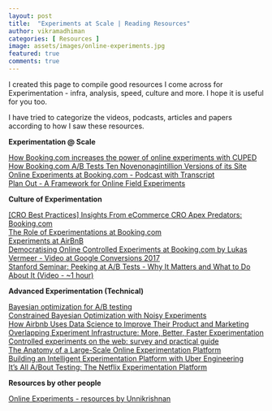 ```yaml
---
layout: post
title:  "Experiments at Scale | Reading Resources"
author: vikramadhiman
categories: [ Resources ]
image: assets/images/online-experiments.jpg
featured: true
comments: true
---
```

I created this page to compile good resources I come across for Experimentation - infra, analysis, speed, culture and more. I hope it is useful for you too. 

I have tried to categorize the videos, podcasts, articles and papers according to how I saw these resources. 

<strong>Experimentation @ Scale</strong>
<p>
	<a href="https://booking.ai/how-booking-com-increases-the-power-of-online-experiments-with-cuped-995d186fff1d" target="_blank">How Booking.com increases the power of online experiments with CUPED</a><br />
	<a href="https://blog.usejournal.com/how-booking-com-a-b-tests-ten-novenonagintillion-versions-of-its-site-25fc3a9e875b" target="_blank">How Booking.com A/B Tests Ten Novenonagintillion Versions of its Site</a><br />
	<a href="https://www.datacamp.com/community/blog/online-experiments-booking-transcript" target="_blank">Online Experiments at Booking.com - Podcast with Transcript</a><br />
	<a href="https://facebook.github.io/planout/" target="_blank">Plan Out - A Framework for Online Field Experiments</a>
</p>

<strong>Culture of Experimentation</strong>
<p>
	<a href="https://vwo.com/blog/cro-best-practices-booking/" target="_blank">[CRO Best Practices] Insights From eCommerce CRO Apex Predators: Booking.com</a><br />
	<a href="https://partner.booking.com/en-gb/click-magazine/role-experimentation-bookingcom" target="_blank">The Role of Experimentations at Booking.com</a><br />
	<a href="https://medium.com/airbnb-engineering/experiments-at-airbnb-e2db3abf39e7#.miqyczkzb" target="_blank">Experiments at AirBnB</a><br />
	<a href="https://www.youtube.com/watch?time_continue=1&v=_sx5LV23hIE&feature=emb_logo" target="_blank">Democratising Online Controlled Experiments at Booking.com by Lukas Vermeer - Video at Google Conversions 2017</a><br />
	<a href="https://www.youtube.com/watch?v=AJX4W3MwKzU" target="_blank">Stanford Seminar: Peeking at A/B Tests - Why It Matters and What to Do About It (Video - ~1 hour)</a>
</p>

<strong>Advanced Experimentation (Technical)</strong>
<p>
	<a href="https://research.fb.com/blog/2018/09/efficient-tuning-of-online-systems-using-bayesian-optimization/" target="_blank">Bayesian optimization for A/B testing</a><br />
	<a href="https://research.fb.com/publications/constrained-bayesian-optimization-with-noisy-experiments/" target="_blank">Constrained Bayesian Optimization with Noisy Experiments</a><br />
	<a href="https://neilpatel.com/blog/how-airbnb-uses-data-science/" target="_blank">How Airbnb Uses Data Science to Improve Their Product and Marketing</a><br />
	<a href="https://static.googleusercontent.com/media/research.google.com/en/us/pubs/archive/36500.pdf" target="_blank">Overlapping Experiment Infrastructure: More, Better, Faster Experimentation</a><br />
	<a href="https://ai.stanford.edu/~ronnyk/2009controlledExperimentsOnTheWebSurvey.pdf" target="_blank">Controlled experiments on the web: survey and practical guide</a><br />
	<a href="https://www.researchgate.net/profile/Aleksander_Fabijan/publication/324889185_The_Anatomy_of_a_Large-Scale_Online_Experimentation_Platform/links/5ae96411a6fdcc03cd8fa431/The-Anatomy-of-a-Large-Scale-Online-Experimentation-Platform.pdf" target="_blank">The Anatomy of a Large-Scale Online Experimentation Platform</a><br />
	<a href="https://eng.uber.com/experimentation-platform/" target="_blank">Building an Intelligent Experimentation Platform with Uber Engineering</a><br />
	<a href="https://netflixtechblog.com/its-all-a-bout-testing-the-netflix-experimentation-platform-4e1ca458c15" target="_blank">It’s All A/Bout Testing: The Netflix Experimentation Platform</a><br />
</p>


<strong>Resources by other people</strong>
<p>
	<a href="https://github.com/ukriish/shelf#experimentation---ab-testing" target="_blank">Online Experiments - resources by Unnikrishnan</a>
</p>
